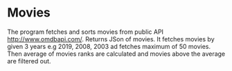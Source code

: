 # Movies

The program fetches and sorts movies from public API http://www.omdbapi.com/. 
Returns JSon of movies.
It fetches movies by given 3 years e.g 2019, 2008, 2003 ad fetches maximum of 50 movies.
Then average of movies ranks are calculated and movies above the average are filtered out.
